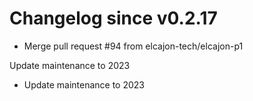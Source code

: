 # Changelog since v0.2.17
- Merge pull request #94 from elcajon-tech/elcajon-p1

Update maintenance to 2023 
- Update maintenance to 2023 
